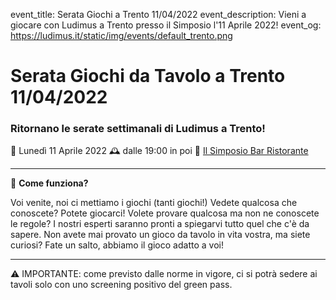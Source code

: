 event_title: Serata Giochi a Trento 11/04/2022
event_description: Vieni a giocare con Ludimus a Trento presso il Simposio l'11 Aprile 2022!
event_og: https://ludimus.it/static/img/events/default_trento.png

# Serata Giochi da Tavolo a Trento 11/04/2022

### Ritornano le serate settimanali di Ludimus a Trento!

📅 Lunedì 11 Aprile 2022
🕰 dalle 19:00 in poi
📍 [Il Simposio Bar Ristorante](https://g.page/ilsimposiotrento?share)

---

🎲 **Come funziona?**

Voi venite, noi ci mettiamo i giochi (tanti giochi!)
Vedete qualcosa che conoscete? Potete giocarci!
Volete provare qualcosa ma non ne conoscete le regole? I nostri esperti saranno pronti a spiegarvi tutto quel che c'è da sapere.
Non avete mai provato un gioco da tavolo in vita vostra, ma siete curiosi? Fate un salto, abbiamo il gioco adatto a voi!

---
⚠️ IMPORTANTE: come previsto dalle norme in vigore, ci si potrà sedere ai tavoli solo con uno screening positivo del green pass.
